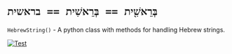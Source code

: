 # `בְּרֵאשִׁ֖ית == בְּרֵאשִׁית == בראשית`
`HebrewString()` - A python class with methods for handling Hebrew strings.

[![Test](https://github.com/avi-perl/HebrewString/actions/workflows/test.yml/badge.svg)](https://github.com/avi-perl/HebrewString/actions/workflows/test.yml)
